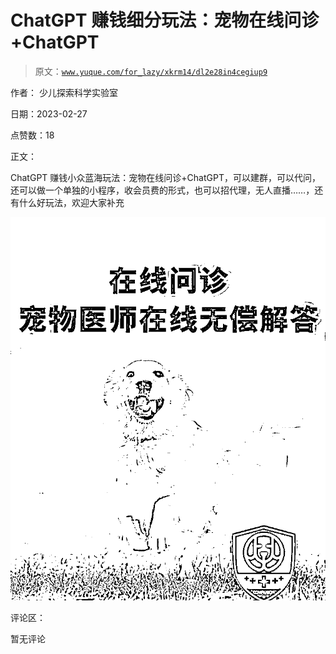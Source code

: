 # ChatGPT 赚钱细分玩法：宠物在线问诊+ChatGPT

> 原文：[`www.yuque.com/for_lazy/xkrm14/dl2e28in4cegiup9`](https://www.yuque.com/for_lazy/xkrm14/dl2e28in4cegiup9)

作者： 少儿探索科学实验室 

日期：2023-02-27 

点赞数：18 

正文： 

ChatGPT 赚钱小众蓝海玩法：宠物在线问诊+ChatGPT，可以建群，可以代问，还可以做一个单独的小程序，收会员费的形式，也可以招代理，无人直播……，还有什么好玩法，欢迎大家补充 

![](img/f5f0610417f1e5cc41783a0ef19af281.png)  

评论区： 

暂无评论 

